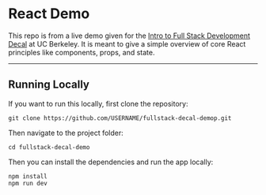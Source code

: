 # React Demo
This repo is from a live demo given for the [Intro to Full Stack Development Decal](https://fullstackdecal.com) at UC Berkeley. It is meant to give a simple overview of core React principles like components, props, and state.
___
## Running Locally
If you want to run this locally, first clone the repository:
```
git clone https://github.com/USERNAME/fullstack-decal-demop.git
```
Then navigate to the project folder:
```
cd fullstack-decal-demo
```
Then you can install the dependencies and run the app locally:
```
npm install
npm run dev
```
